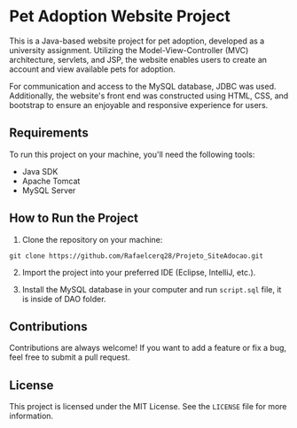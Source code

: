 # Pet Adoption Website Project

This is a Java-based website project for pet adoption, developed as a university assignment. Utilizing the Model-View-Controller (MVC) architecture, servlets, and JSP, the website enables users to create an account and view available pets for adoption.

For communication and access to the MySQL database, JDBC was used. Additionally, the website's front end was constructed using HTML, CSS, and bootstrap to ensure an enjoyable and responsive experience for users.

## Requirements

To run this project on your machine, you'll need the following tools:

- Java SDK
- Apache Tomcat
- MySQL Server

## How to Run the Project

1. Clone the repository on your machine:
```
git clone https://github.com/Rafaelcerq28/Projeto_SiteAdocao.git
```
2. Import the project into your preferred IDE (Eclipse, IntelliJ, etc.).

3. Install the MySQL database in your computer and run `script.sql` file, it is inside of DAO folder.

## Contributions

Contributions are always welcome! If you want to add a feature or fix a bug, feel free to submit a pull request.

## License

This project is licensed under the MIT License. See the `LICENSE` file for more information.
